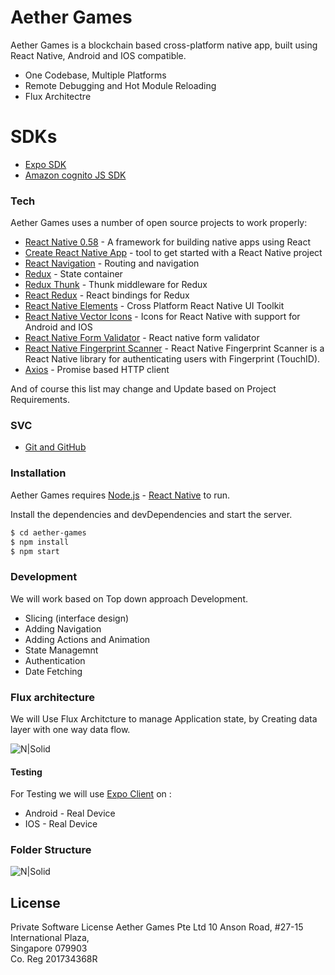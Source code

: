 # Aether Games

Aether Games is a blockchain based cross-platform native app, built using React Native, Android and IOS compatible.

  - One Codebase, Multiple Platforms
  - Remote Debugging and Hot Module Reloading
  - Flux Architectre

# SDKs

  - [Expo SDK](https://expo.io/)
  - [Amazon cognito JS SDK](https://aws.amazon.com/cognito/)

### Tech

Aether Games uses a number of open source projects to work properly:

* [React Native 0.58](https://facebook.github.io/react-native/) - A framework for building native apps using React
* [Create React Native App](https://facebook.github.io/react-native/blog/2017/03/13/introducing-create-react-native-app) - tool to get started with a React Native project
* [React Navigation](https://reactnavigation.org/) - Routing and navigation
* [Redux](https://redux.js.org/) - State container
* [Redux Thunk](https://github.com/reduxjs/redux-thunk) - Thunk middleware for Redux
* [React Redux](https://github.com/reduxjs/react-redux) - React bindings for Redux
* [React Native Elements](https://react-native-training.github.io/react-native-elements/) - Cross Platform React Native UI Toolkit
* [React Native Vector Icons](https://github.com/oblador/react-native-vector-icons) - Icons for React Native with support for Android and IOS
* [React Native Form Validator](https://www.npmjs.com/package/react-native-form-validator) - React native form validator
* [React Native Fingerprint Scanner](https://www.npmjs.com/package/react-native-fingerprint-scanner) - React Native Fingerprint Scanner is a React Native library for authenticating users with Fingerprint (TouchID).
* [Axios](https://www.npmjs.com/package/axios) - Promise based HTTP client

And of course this list may change and Update based on Project Requirements.

### SVC
* [Git and GitHub](https://github.com/)


### Installation

Aether Games requires [Node.js](https://nodejs.org/) - [React Native](https://facebook.github.io/react-native/docs/getting-started) to run.

Install the dependencies and devDependencies and start the server.

```sh
$ cd aether-games
$ npm install
$ npm start
```
### Development

We will work based on Top down approach Development.

* Slicing (interface design) 
* Adding Navigation
* Adding Actions and Animation
* State Managemnt
* Authentication
* Date Fetching

### Flux architecture
We will Use Flux Architcture to manage Application state, by Creating data layer with one way data flow.

![N|Solid](https://encrypted-tbn0.gstatic.com/images?q=tbn:ANd9GcQOOG9IUvhzjGwyNuJKLXCkHGV0YRt_9r0Juwtp0aZGsJgZxWd0)


#### Testing
For Testing we will use [Expo Client](https://expo.io/tools#client) on : 
* Android - Real Device
* IOS - Real Device

### Folder Structure 
![N|Solid](https://i.ibb.co/LQ6NT45/SRC.png)


License
----
Private Software License
Aether	Games	Pte	Ltd	
10	Anson	Road,	#27-15	
International	Plaza,		
Singapore	079903	
Co.	Reg	201734368R	